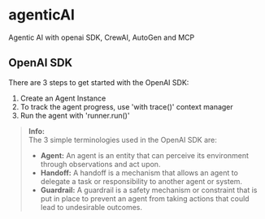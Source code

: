 # agenticAI
Agentic AI with openai SDK, CrewAI, AutoGen and MCP

## OpenAI SDK

There are 3 steps to get started with the OpenAI SDK:
1. Create an Agent Instance
2. To track the agent progress, use 'with trace()' context manager
3. Run the agent with 'runner.run()'


> **Info:**  
> The 3 simple terminologies used in the OpenAI SDK are:  
> - **Agent:** An agent is an entity that can perceive its environment through observations and act upon.  
> - **Handoff:** A handoff is a mechanism that allows an agent to delegate a task or responsibility to another agent or system.  
> - **Guardrail:** A guardrail is a safety mechanism or constraint that is put in place to prevent an agent from taking actions that could lead to undesirable outcomes.

 